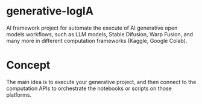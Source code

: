 # generative-logIA
AI framework project for automate the execute of AI generative open models workflows, such as LLM models, Stable Difusion, Warp Fusion, and many more in different computation frameworks (Kaggle, Google Colab).

# Concept
The main idea is to execute your generative project, and then connect to the computation APIs to orchestrate the notebooks or scripts on those platforms.
